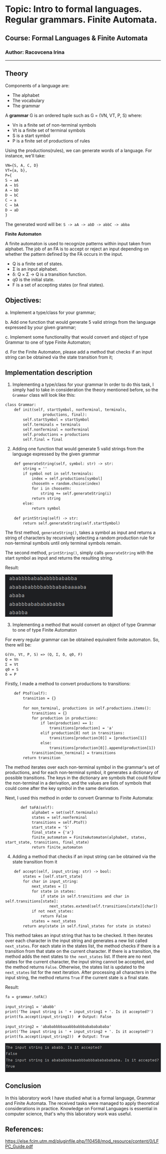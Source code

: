 # Topic: Intro to formal languages. Regular grammars. Finite Automata.
## Course: Formal Languages & Finite Automata
### Author: Racovcena Irina
____
## Theory
Components of a language are:
* The alphabet
* The vocabulary
* The grammar

A **grammar** G is an ordered tuple such as G = (VN, VT, P, S)
where:
* Vn is a finite set of non-terminal symbols
* Vt is a finite set of terminal symbols
* S is a start symbol
* P is a finite set of productions of rules

Using the productions(rules), we can generate words of a language.
For instance, we'll take:
```
VN={S, A, C, D}
VT={a, b},
P={
S → aA     
A → bS    
A → bD   
D → bC    
C → a   
C → bA   
D → aD
}
```
The generated word will be:
`S -> aA -> abD -> abbC -> abba`

**Finite Automaton**

A finite automaton is used to recognize patterns within input taken from alphabet. The job of an FA is to accept or reject an input depending on whether the pattern defined by the FA occurs in the input.
- Q is a finite set of states.
- Σ is an input alphabet.
- δ: Q × Σ → Q is a transition function.
- q0 is the initial state.
- F is a set of accepting states (or final states).


## Objectives:
a. Implement a type/class for your grammar;

b. Add one function that would generate 5 valid strings from the language expressed by your given grammar;

c. Implement some functionality that would convert and object of type Grammar to one of type Finite Automaton;

d. For the Finite Automaton, please add a method that checks if an input string can be obtained via the state transition from it;

## Implementation description
1. Implementing a type/class for your grammar
In order to do this task, I simply had to take in consideration the theory mentioned before, so the `Grammar` class will look like this:
```
class Grammar:
    def init(self, startSymbol, nonTerminal, terminals,
                 productions, final):
        self.startSymbol = startSymbol
        self.terminals = terminals
        self.nonTerminal = nonTerminal
        self.productions = productions
        self.final = final
```
2.  Adding one function that would generate 5 valid strings from the language expressed by the given grammar
```
    def generateString(self, symbol: str) -> str:
        string = ''
        if symbol not in self.terminals:
            index = self.productions[symbol]
            chooseVn = random.choice(index)
            for i in chooseVn:
                string += self.generateString(i)
            return string
        else:
            return symbol

    def printString(self) -> str:
        return self.generateString(self.startSymbol)
```
The first method, `generateString()`, takes a symbol as input and returns a string of characters by recursively selecting a random production rule for non-terminal symbols until only terminal symbols remain.

The second method, `printString()`, simply calls `generateString` with the start symbol as input and returns the resulting string.

Result:

![img_1.png](img_1.png)

3. Implementing a method that would convert an object of type Grammar to one of type Finite Automaton

For every regular grammar can be obtained equivalent finite
automaton. So, there will be:

```
G(Vn, Vt, P, S) => (Q, Σ, δ, q0, F) 
Q = Vn
Σ = Vt
q0 = S
δ = P
```
Firstly, I made a method to convert productions to transitions:
```
    def PtoT(self):
        transition = {}

        for non_terminal, productions in self.productions.items():
            transitions = {}
            for production in productions:
                if len(production) == 1:
                    transitions[production] = 'a'
                elif production[0] not in transitions:
                    transitions[production[0]] = [production[1]]
                else:
                    transitions[production[0]].append(production[1])
            transition[non_terminal] = transitions
        return transition
```
The method iterates over each non-terminal symbol in the grammar's set of productions, and for each non-terminal symbol, it generates a dictionary of possible transitions. The keys in the dictionary are symbols that could follow the non-terminal in a derivation, and the values are lists of symbols that could come after the key symbol in the same derivation.

Next, I used this method in order to convert Grammar to Finite Automata:

```
       def toFA(self):
            alphabet = set(self.terminals)
            states = self.nonTerminal
            transitions = self.PtoT()
            start_state = 'S'
            final_state = {'a'}
            finite_automaton = FiniteAutomaton(alphabet, states, start_state, transitions, final_state)
            return finite_automaton
```
4. Adding a method that checks if an input string can be obtained via the state transition from it
```    
    def accept(self, input_string: str) -> bool:
        states = [self.start_state]
        for char in input_string:
            next_states = []
            for state in states:
                if state in self.transitions and char in self.transitions[state]:
                    next_states.extend(self.transitions[state][char])
            if not next_states:
                return False
            states = next_states
        return any(state in self.final_states for state in states)
```

This method takes an input string that has to be checked. 
It then iterates over each character in the input string and 
generates a new list called `next_states`. For each state in the 
states list, the method checks if there is a transition from 
that state on the current character. If there is a transition, 
the method adds the next states to `the next_states` list. 
If there are no next states for the current character, 
the input string cannot be accepted, and the method 
returns `False`. Otherwise, the states list is updated to 
the `next_states` list for the next iteration.
After processing all characters in the input string, 
the method returns `True` if the current state is a final state.

Result:
```
fa = grammar.toFA()

input_string1 = 'ababb'
print('The input string is ' + input_string1 + '. Is it accepted?')
print(fa.accept(input_string1))  # Output: False

input_string2 = 'abababbbbaaabbbabbbabababababa'
print('The input string is ' + input_string2 + '. Is it accepted?')
print(fa.accept(input_string2))  # Output: True
```

![img.png](img.png)

## Conclusion
In this laboratory work I have studied what is a formal language, Grammar
and Finite Automata. The received tasks were managed to apply theoretical considerations in practice.
Knowledge on Formal Languages is essential in computer science, that's why this
laboratory work was useful.

## References:
https://else.fcim.utm.md/pluginfile.php/110458/mod_resource/content/0/LFPC_Guide.pdf